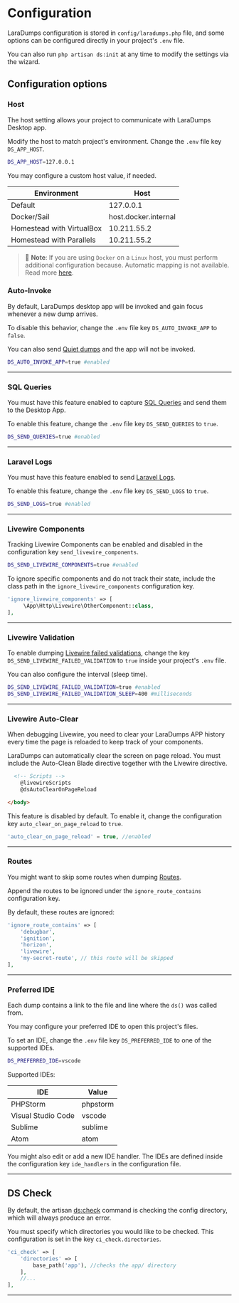 # Configuration

LaraDumps configuration is stored in `config/laradumps.php` file, and some options can be configured directly in your project's `.env` file.

You can also run `php artisan ds:init` at any time to modify the settings via the wizard.

## Configuration options

### Host

The host setting allows your project to communicate with LaraDumps Desktop app.

Modify the host to match project's environment. Change the `.env` file key `DS_APP_HOST`.

```bash
DS_APP_HOST=127.0.0.1
```

 You may configure a custom host value, if needed.

<style>
    td::before { display: none }
    <!-- @see https://github.com/docsifyjs/docsify/issues/794 -->
</style>

| **Environment**             |  **Host**            |
|-----------------------------|----------------------|
| Default                     | 127.0.0.1            |
| Docker/Sail                 | host.docker.internal |
| Homestead with VirtualBox   | 10.211.55.2          |
| Homestead with Parallels    | 10.211.55.2          |

> 📝 **Note**: If you are using `Docker` on a `Linux` host, you must perform additional configuration because. Automatic mapping is not available. Read more [here](https://github.com/laravel/sail/pull/222).

### Auto-Invoke

By default, LaraDumps desktop app will be invoked and gain focus whenever a new dump arrives.

To disable this behavior, change the `.env` file key `DS_AUTO_INVOKE_APP` to `false`.

You can also send [Quiet dumps](laravel/debug/usage?id=quiet-dump) and the app will not be invoked.

```bash
DS_AUTO_INVOKE_APP=true #enabled
```

---

### SQL Queries

You must have this feature enabled to capture [SQL Queries](laravel/debug/usage?id=sql-queries) and send them to the Desktop App.

To enable this feature, change the `.env` file key `DS_SEND_QUERIES` to `true`.

```bash
DS_SEND_QUERIES=true #enabled
```

---

### Laravel Logs

You must have this feature enabled to send [Laravel Logs](laravel/debug/usage?id=laravel-logs).

To enable this feature, change the `.env` file key `DS_SEND_LOGS` to `true`.

 ```bash
DS_SEND_LOGS=true #enabled
```

---

### Livewire Components

Tracking Livewire Components can be enabled and disabled in the configuration key `send_livewire_components`.

```bash
DS_SEND_LIVEWIRE_COMPONENTS=true #enabled
```

To ignore specific components and do not track their state, include the class path in the `ignore_livewire_components` configuration key.

```php
'ignore_livewire_components' => [    
     \App\Http\Livewire\OtherComponent::class,
],
```

---

### Livewire Validation

To enable dumping [Livewire failed validations](laravel/debug/usage?id=livewire-validation), change the key `DS_SEND_LIVEWIRE_FAILED_VALIDATION` to `true` inside your project's `.env` file.

You can also configure the interval (sleep time).

```bash
DS_SEND_LIVEWIRE_FAILED_VALIDATION=true #enabled
DS_SEND_LIVEWIRE_FAILED_VALIDATION_SLEEP=400 #milliseconds
```

---

### Livewire Auto-Clear

When debugging Livewire, you need to clear your LaraDumps APP history every time the page is reloaded to keep track of your components.

LaraDumps can automatically clear the screen on page reload. You must include the Auto-Clean Blade directive together with the Livewire directive.

```html
  <!-- Scripts -->
    @livewireScripts
    @dsAutoClearOnPageReload

</body>
```

This feature is disabled by default. To enable it, change the configuration key `auto_clear_on_page_reload` to `true`.

```php
'auto_clear_on_page_reload' = true, //enabled
```

---

### Routes

You might want to skip some routes when dumping [Routes](laravel/debug/usage?id=routes).

Append the routes to be ignored under the `ignore_route_contains` configuration key.

By default, these routes are ignored:

```php
'ignore_route_contains' => [
    'debugbar',
    'ignition',
    'horizon',
    'livewire',
    'my-secret-route', // this route will be skipped
],
```

---

### Preferred IDE

Each dump contains a link to the file and line where the `ds()` was called from.

You may configure your preferred IDE to open this project's files.

To set an IDE, change the `.env` file key `DS_PREFERRED_IDE` to one of the supported IDEs.

```bash
DS_PREFERRED_IDE=vscode
```

Supported IDEs:

<style>
    td::before { display: none }
    <!-- @see https://github.com/docsifyjs/docsify/issues/794 -->
</style>

| **IDE**             |  **Value**  |
|---------------------|-------------|
| PHPStorm            | phpstorm    |
| Visual Studio Code  | vscode      |
| Sublime             | sublime     |
| Atom                | atom        |

You might also edit or add a new IDE handler. The IDEs are defined inside the configuration key `ide_handlers` in the configuration file.

---

## DS Check

By default, the artisan [ds:check](laravel/debug/deploying-to-production) command is checking the config directory, which will always produce an error.

You must specify which directories you would like to be checked. This configuration is set in the key `ci_check.directories`.

```php
'ci_check' => [
    'directories' => [
        base_path('app'), //checks the app/ directory
    ],
    //...
],
```

---
